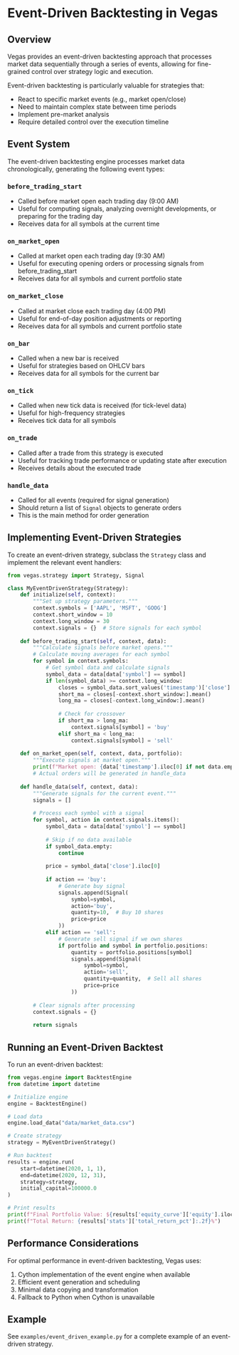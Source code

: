 # Event-Driven Backtesting in Vegas

## Overview

Vegas provides an event-driven backtesting approach that processes market data sequentially through a series of events, allowing for fine-grained control over strategy logic and execution.

Event-driven backtesting is particularly valuable for strategies that:
- React to specific market events (e.g., market open/close)
- Need to maintain complex state between time periods
- Implement pre-market analysis
- Require detailed control over the execution timeline

## Event System

The event-driven backtesting engine processes market data chronologically, generating the following event types:

### `before_trading_start`
- Called before market open each trading day (9:00 AM)
- Useful for computing signals, analyzing overnight developments, or preparing for the trading day
- Receives data for all symbols at the current time

### `on_market_open`
- Called at market open each trading day (9:30 AM)
- Useful for executing opening orders or processing signals from before_trading_start
- Receives data for all symbols and current portfolio state

### `on_market_close`
- Called at market close each trading day (4:00 PM)
- Useful for end-of-day position adjustments or reporting
- Receives data for all symbols and current portfolio state

### `on_bar`
- Called when a new bar is received
- Useful for strategies based on OHLCV bars
- Receives data for all symbols for the current bar

### `on_tick`
- Called when new tick data is received (for tick-level data)
- Useful for high-frequency strategies
- Receives tick data for all symbols

### `on_trade`
- Called after a trade from this strategy is executed
- Useful for tracking trade performance or updating state after execution
- Receives details about the executed trade

### `handle_data`
- Called for all events (required for signal generation)
- Should return a list of `Signal` objects to generate orders
- This is the main method for order generation

## Implementing Event-Driven Strategies

To create an event-driven strategy, subclass the `Strategy` class and implement the relevant event handlers:

```python
from vegas.strategy import Strategy, Signal

class MyEventDrivenStrategy(Strategy):
    def initialize(self, context):
        """Set up strategy parameters."""
        context.symbols = ['AAPL', 'MSFT', 'GOOG']
        context.short_window = 10
        context.long_window = 30
        context.signals = {}  # Store signals for each symbol
    
    def before_trading_start(self, context, data):
        """Calculate signals before market opens."""
        # Calculate moving averages for each symbol
        for symbol in context.symbols:
            # Get symbol data and calculate signals
            symbol_data = data[data['symbol'] == symbol]
            if len(symbol_data) >= context.long_window:
                closes = symbol_data.sort_values('timestamp')['close']
                short_ma = closes[-context.short_window:].mean()
                long_ma = closes[-context.long_window:].mean()
                
                # Check for crossover
                if short_ma > long_ma:
                    context.signals[symbol] = 'buy'
                elif short_ma < long_ma:
                    context.signals[symbol] = 'sell'
    
    def on_market_open(self, context, data, portfolio):
        """Execute signals at market open."""
        print(f"Market open: {data['timestamp'].iloc[0] if not data.empty else None}")
        # Actual orders will be generated in handle_data
    
    def handle_data(self, context, data):
        """Generate signals for the current event."""
        signals = []
        
        # Process each symbol with a signal
        for symbol, action in context.signals.items():
            symbol_data = data[data['symbol'] == symbol]
            
            # Skip if no data available
            if symbol_data.empty:
                continue
                
            price = symbol_data['close'].iloc[0]
            
            if action == 'buy':
                # Generate buy signal
                signals.append(Signal(
                    symbol=symbol,
                    action='buy',
                    quantity=10,  # Buy 10 shares
                    price=price
                ))
            elif action == 'sell':
                # Generate sell signal if we own shares
                if portfolio and symbol in portfolio.positions:
                    quantity = portfolio.positions[symbol]
                    signals.append(Signal(
                        symbol=symbol,
                        action='sell',
                        quantity=quantity,  # Sell all shares
                        price=price
                    ))
        
        # Clear signals after processing
        context.signals = {}
        
        return signals
```

## Running an Event-Driven Backtest

To run an event-driven backtest:

```python
from vegas.engine import BacktestEngine
from datetime import datetime

# Initialize engine
engine = BacktestEngine()

# Load data
engine.load_data("data/market_data.csv")

# Create strategy
strategy = MyEventDrivenStrategy()

# Run backtest
results = engine.run(
    start=datetime(2020, 1, 1),
    end=datetime(2020, 12, 31),
    strategy=strategy,
    initial_capital=100000.0
)

# Print results
print(f"Final Portfolio Value: ${results['equity_curve']['equity'].iloc[-1]:.2f}")
print(f"Total Return: {results['stats']['total_return_pct']:.2f}%")
```

## Performance Considerations

For optimal performance in event-driven backtesting, Vegas uses:

1. Cython implementation of the event engine when available
2. Efficient event generation and scheduling
3. Minimal data copying and transformation
4. Fallback to Python when Cython is unavailable

## Example

See `examples/event_driven_example.py` for a complete example of an event-driven strategy. 